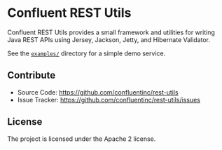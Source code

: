 Confluent REST Utils
====================

Confluent REST Utils provides a small framework and utilities for writing Java
REST APIs using Jersey, Jackson, Jetty, and Hibernate Validator.

See the [`examples/`](examples/) directory for a simple demo service.

Contribute
----------

- Source Code: https://github.com/confluentinc/rest-utils
- Issue Tracker: https://github.com/confluentinc/rest-utils/issues

License
-------

The project is licensed under the Apache 2 license.
